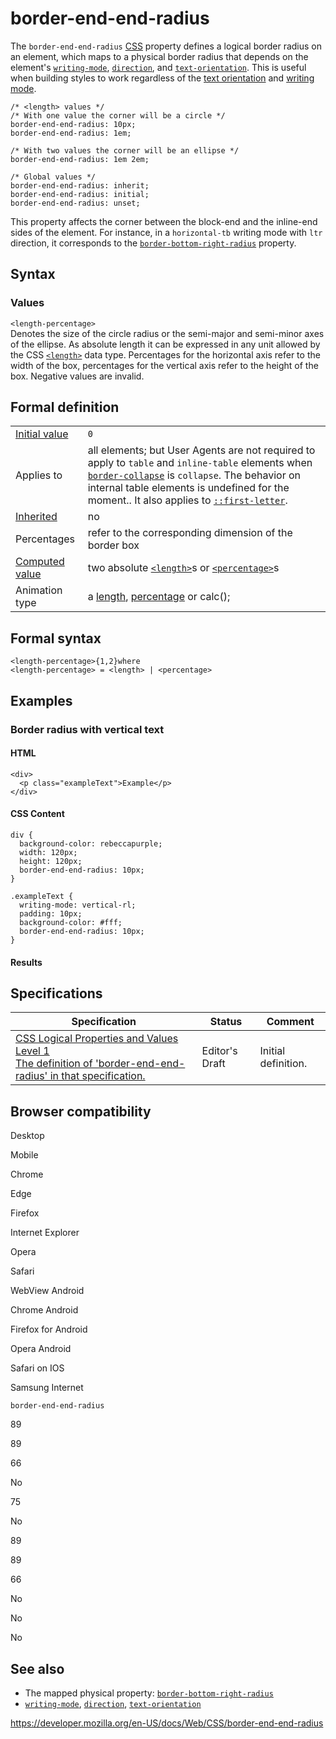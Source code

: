 # border-end-end-radius

The `border-end-end-radius` [CSS](https://developer.mozilla.org/en-US/docs/Web/CSS) property defines a logical border radius on an element, which maps to a physical border radius that depends on the element's [`writing-mode`](writing-mode), [`direction`](direction), and [`text-orientation`](text-orientation). This is useful when building styles to work regardless of the [text orientation](text-orientation) and [writing mode](css_writing_modes).

    /* <length> values */
    /* With one value the corner will be a circle */
    border-end-end-radius: 10px;
    border-end-end-radius: 1em;

    /* With two values the corner will be an ellipse */
    border-end-end-radius: 1em 2em;

    /* Global values */
    border-end-end-radius: inherit;
    border-end-end-radius: initial;
    border-end-end-radius: unset;

This property affects the corner between the block-end and the inline-end sides of the element. For instance, in a `horizontal-tb` writing mode with `ltr` direction, it corresponds to the [`border-bottom-right-radius`](border-bottom-right-radius) property.

## Syntax

### Values

`<length-percentage>`  
Denotes the size of the circle radius or the semi-major and semi-minor axes of the ellipse. As absolute length it can be expressed in any unit allowed by the CSS [`<length>`](length) data type. Percentages for the horizontal axis refer to the width of the box, percentages for the vertical axis refer to the height of the box. Negative values are invalid.

## Formal definition

<table><tbody><tr class="odd"><td><a href="initial_value">Initial value</a></td><td><code>0</code></td></tr><tr class="even"><td>Applies to</td><td>all elements; but User Agents are not required to apply to <code>table</code> and <code>inline-table</code> elements when <a href="border-collapse"><code>border-collapse</code></a> is <code>collapse</code>. The behavior on internal table elements is undefined for the moment.. It also applies to <a href="::first-letter"><code>::first-letter</code></a>.</td></tr><tr class="odd"><td><a href="inheritance">Inherited</a></td><td>no</td></tr><tr class="even"><td>Percentages</td><td>refer to the corresponding dimension of the border box</td></tr><tr class="odd"><td><a href="computed_value">Computed value</a></td><td>two absolute <a href="length"><code>&lt;length&gt;</code></a>s or <a href="percentage"><code>&lt;percentage&gt;</code></a>s</td></tr><tr class="even"><td>Animation type</td><td>a <a href="length#interpolation">length</a>, <a href="percentage#interpolation">percentage</a> or calc();</td></tr></tbody></table>

## Formal syntax

    <length-percentage>{1,2}where
    <length-percentage> = <length> | <percentage>

## Examples

### Border radius with vertical text

#### HTML

    <div>
      <p class="exampleText">Example</p>
    </div>

#### CSS Content

    div {
      background-color: rebeccapurple;
      width: 120px;
      height: 120px;
      border-end-end-radius: 10px;
    }

    .exampleText {
      writing-mode: vertical-rl;
      padding: 10px;
      background-color: #fff;
      border-end-end-radius: 10px;
    }

#### Results

## Specifications

<table><thead><tr class="header"><th>Specification</th><th>Status</th><th>Comment</th></tr></thead><tbody><tr class="odd"><td><a href="https://drafts.csswg.org/css-logical/#propdef-border-end-end-radius">CSS Logical Properties and Values Level 1<br />
<span class="small">The definition of 'border-end-end-radius' in that specification.</span></a></td><td><span class="spec-ed">Editor's Draft</span></td><td>Initial definition.</td></tr></tbody></table>

## Browser compatibility

Desktop

Mobile

Chrome

Edge

Firefox

Internet Explorer

Opera

Safari

WebView Android

Chrome Android

Firefox for Android

Opera Android

Safari on IOS

Samsung Internet

`border-end-end-radius`

89

89

66

No

75

No

89

89

66

No

No

No

## See also

- The mapped physical property: [`border-bottom-right-radius`](border-bottom-right-radius)
- [`writing-mode`](writing-mode), [`direction`](direction), [`text-orientation`](text-orientation)

<a href="https://developer.mozilla.org/en-US/docs/Web/CSS/border-end-end-radius" class="_attribution-link">https://developer.mozilla.org/en-US/docs/Web/CSS/border-end-end-radius</a>
